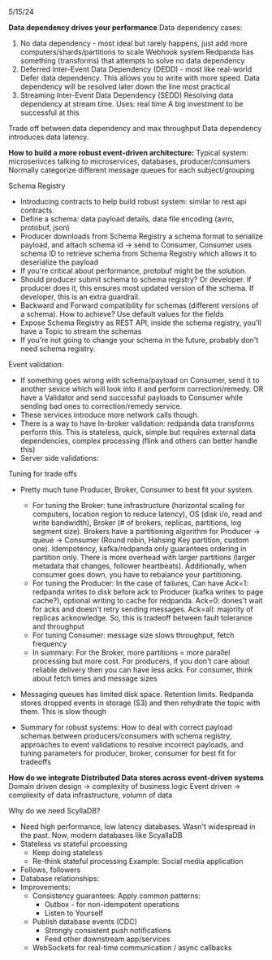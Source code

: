 5/15/24

**Data dependency drives your performance**
Data dependency cases:
1. No data dependency - most ideal but rarely happens, just add more computers/shards/partitions to scale
    Webhook system
    Redpanda has something (transforms) that attempts to solve no data dependency
2. Deferred Inter-Event Data Dependency (DEDD) - most like real-world
    Defer data dependency. This allows you to write with more speed.
    Data dependency will be resolved later down the line
    most practical
3. Streaming Inter-Event Data Dependency (SEDD)
    Resolving data dependency at stream time.
    Uses: real time
    A big investment to be successful at this
    
Trade off between data dependency and max throughput
Data dependency introduces data latency.


**How to build a more robust event-driven architecture:**
Typical system: microserivces talking to microservices, databases, producer/consumers
Normally categorize different message queues for each subject/grouping

Schema Registry
- Introducing contracts to help build robust system: similar to rest api contracts.
- Define a schema: data payload details, data file encoding (avro, protobuf, json)
- Producer downloads from Schema Registry a schema format to serialize payload, and attach schema id -> send to Consumer, Consumer uses schema ID to retrieve schema from Schema Registry which allows it to deserialize the payload
- If you're critical about performance, protobuf might be the solution.
- Should producer submit schema to schema registry? Or developer. If producer does it, this ensures most updated version of the schema. If developer, this is an extra guardrail.
- Backward and Forward compatibility for schemas (different versions of a schema). How to achieve? Use default values for the fields
- Expose Schema Registry as REST API, inside the schema registry, you'll have a Topic to stream the schemas
- If you're not going to change your schema in the future, probably don't need schema registry. 

Event validation:
- If something goes wrong with schema/payload on Consumer, send it to another sevice which will look into it and perform correction/remedy. OR have a Validator and send successful payloads to Consumer while sending bad ones to correction/remedy service.
- These services introduce more network calls though.
- There is a way to have In-broker validation: redpanda data transforms perform this. This is stateless, quick, simple but requires external data dependencies, complex processing (flink and others can better handle this)
- Server side validations: 

Tuning for trade offs
- Pretty much tune Producer, Broker, Consumer to best fit your system. 
    - For tuning the Broker: tune infrastructure (horizontal scaling for computers, location region to reduce latency), OS (disk i/o, read and write bandwidth), Broker (# of brokers, replicas, partitions, log segment size). Brokers have a partitioning algorithm for Producer -> queue -> Consumer (Round robin, Hahsing Key partition, custom one). Idempotency, kafka/redpanda only guarantees ordering in partition only. There is more overhead with larger partitions (larger metadata that changes, follower heartbeats). Additionally, when consumer goes down, you have to rebalance your partitioning.
     - For tuning the Producer: In the case of failures, Can have Ack=1: redpanda writes to disk before ack to Producer (kafka writes to page cache?), optional writing to cache for redpanda. Ack=0: dones't wait for acks and doesn't retry sending messages. Ack=all: majority of replicas acknowledge. So, this is tradeoff between fault tolerance and throughput
    - For tuning Consumer: message size slows throughput, fetch frequency
    - In summary: For the Broker, more partitions = more parallel processing but more cost. For producers, if you don't care about reliable delivery then you can have less acks. For consumer, think about fetch times and message sizes
- Messaging queues has limited disk space. Retention limits. Redpanda stores dropped events in storage (S3) and then rehydrate the topic with them. This is slow though

- Summary for robust systems: How to deal with correct payload schemas between producers/consumers with schema registry, approaches to event validations to resolve incorrect payloads, and tuning parameters for producer, broker, consumer for best fit for tradeoffs


**How do we integrate Distributed Data stores across event-driven systems**
Domain driven design -> complexity of business logic
Event driven -> complexity of data infrastructure, volumn of data

Why do we need ScyllaDB?
- Need high performance, low latency databases. Wasn't widespread in the past. Now, modern databases like ScyallaDB
- Stateless vs stateful prcoessing
	- Keep doing stateless
	- Re-think stateful processing
Example: Social media application
- Follows, followers
- Database relationships:
- Improvements:
	- Consistency guarantees: Apply common patterns:
		- Outbox - for non-idempotent operations
		- Listen to Yourself
	- Publish database events (CDC)
		- Strongly consistent push notifications
		- Feed other downstream app/services
	- WebSockets for real-time communication / async callbacks